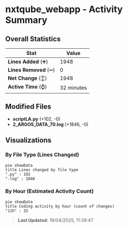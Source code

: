 # nxtqube_webapp - Activity Summary 

## Overall Statistics

| Stat                   | Value                                                             |
| ---------------------- | ----------------------------------------------------------------- |
| **Lines Added** (➕)   | 1948                                          |
| **Lines Removed** (➖) | 0                                        |
| **Net Change** (↕)    | 1948                |
| **Active Time** (⌚)   | 32 minutes |


## Modified Files
- **scriptLA.py** (+102, -0)
- **2_ARGOS_DATA_70.log** (+1846, -0)

## Visualizations

### By File Type (Lines Changed)

```mermaid
pie showData
title Lines changed by file type
".py" : 102
".log" : 1846
```

### By Hour (Estimated Activity Count)

```mermaid
pie showData
title Coding activity by hour (count of changes)
"11h" : 32
```


> **Last Updated:** 19/04/2025, 11:39:47